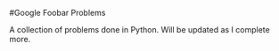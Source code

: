 #Google Foobar Problems

A collection of problems done in Python. Will be updated as I complete more.